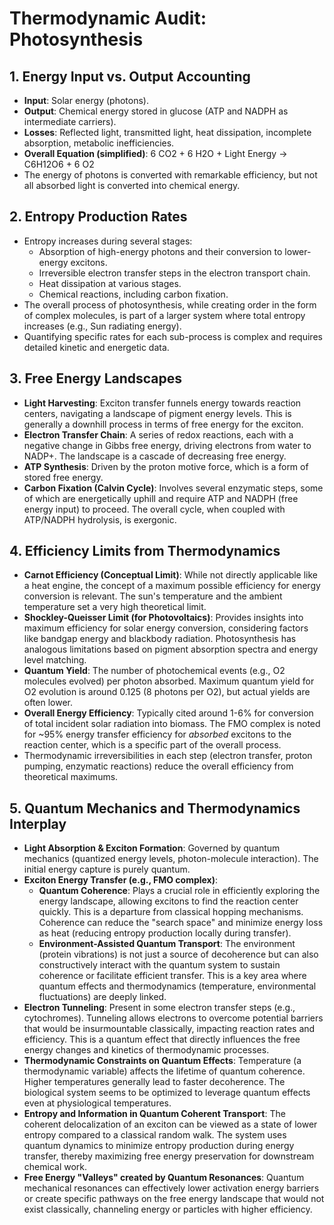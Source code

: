 # Thermodynamic Audit: Photosynthesis

## 1. Energy Input vs. Output Accounting
- **Input**: Solar energy (photons).
- **Output**: Chemical energy stored in glucose (ATP and NADPH as intermediate carriers).
- **Losses**: Reflected light, transmitted light, heat dissipation, incomplete absorption, metabolic inefficiencies.
- **Overall Equation (simplified)**: 6 CO2 + 6 H2O + Light Energy -> C6H12O6 + 6 O2
- The energy of photons is converted with remarkable efficiency, but not all absorbed light is converted into chemical energy.

## 2. Entropy Production Rates
- Entropy increases during several stages:
    - Absorption of high-energy photons and their conversion to lower-energy excitons.
    - Irreversible electron transfer steps in the electron transport chain.
    - Heat dissipation at various stages.
    - Chemical reactions, including carbon fixation.
- The overall process of photosynthesis, while creating order in the form of complex molecules, is part of a larger system where total entropy increases (e.g., Sun radiating energy).
- Quantifying specific rates for each sub-process is complex and requires detailed kinetic and energetic data.

## 3. Free Energy Landscapes
- **Light Harvesting**: Exciton transfer funnels energy towards reaction centers, navigating a landscape of pigment energy levels. This is generally a downhill process in terms of free energy for the exciton.
- **Electron Transfer Chain**: A series of redox reactions, each with a negative change in Gibbs free energy, driving electrons from water to NADP+. The landscape is a cascade of decreasing free energy.
- **ATP Synthesis**: Driven by the proton motive force, which is a form of stored free energy.
- **Carbon Fixation (Calvin Cycle)**: Involves several enzymatic steps, some of which are energetically uphill and require ATP and NADPH (free energy input) to proceed. The overall cycle, when coupled with ATP/NADPH hydrolysis, is exergonic.

## 4. Efficiency Limits from Thermodynamics
- **Carnot Efficiency (Conceptual Limit)**: While not directly applicable like a heat engine, the concept of a maximum possible efficiency for energy conversion is relevant. The sun's temperature and the ambient temperature set a very high theoretical limit.
- **Shockley-Queisser Limit (for Photovoltaics)**: Provides insights into maximum efficiency for solar energy conversion, considering factors like bandgap energy and blackbody radiation. Photosynthesis has analogous limitations based on pigment absorption spectra and energy level matching.
- **Quantum Yield**: The number of photochemical events (e.g., O2 molecules evolved) per photon absorbed. Maximum quantum yield for O2 evolution is around 0.125 (8 photons per O2), but actual yields are often lower.
- **Overall Energy Efficiency**: Typically cited around 1-6% for conversion of total incident solar radiation into biomass. The FMO complex is noted for ~95% energy transfer efficiency for *absorbed* excitons to the reaction center, which is a specific part of the overall process.
- Thermodynamic irreversibilities in each step (electron transfer, proton pumping, enzymatic reactions) reduce the overall efficiency from theoretical maximums.

## 5. Quantum Mechanics and Thermodynamics Interplay
- **Light Absorption & Exciton Formation**: Governed by quantum mechanics (quantized energy levels, photon-molecule interaction). The initial energy capture is purely quantum.
- **Exciton Energy Transfer (e.g., FMO complex)**:
    - **Quantum Coherence**: Plays a crucial role in efficiently exploring the energy landscape, allowing excitons to find the reaction center quickly. This is a departure from classical hopping mechanisms. Coherence can reduce the "search space" and minimize energy loss as heat (reducing entropy production locally during transfer).
    - **Environment-Assisted Quantum Transport**: The environment (protein vibrations) is not just a source of decoherence but can also constructively interact with the quantum system to sustain coherence or facilitate efficient transfer. This is a key area where quantum effects and thermodynamics (temperature, environmental fluctuations) are deeply linked.
- **Electron Tunneling**: Present in some electron transfer steps (e.g., cytochromes). Tunneling allows electrons to overcome potential barriers that would be insurmountable classically, impacting reaction rates and efficiency. This is a quantum effect that directly influences the free energy changes and kinetics of thermodynamic processes.
- **Thermodynamic Constraints on Quantum Effects**: Temperature (a thermodynamic variable) affects the lifetime of quantum coherence. Higher temperatures generally lead to faster decoherence. The biological system seems to be optimized to leverage quantum effects even at physiological temperatures.
- **Entropy and Information in Quantum Coherent Transport**: The coherent delocalization of an exciton can be viewed as a state of lower entropy compared to a classical random walk. The system uses quantum dynamics to minimize entropy production during energy transfer, thereby maximizing free energy preservation for downstream chemical work.
- **Free Energy "Valleys" created by Quantum Resonances**: Quantum mechanical resonances can effectively lower activation energy barriers or create specific pathways on the free energy landscape that would not exist classically, channeling energy or particles with higher efficiency.
